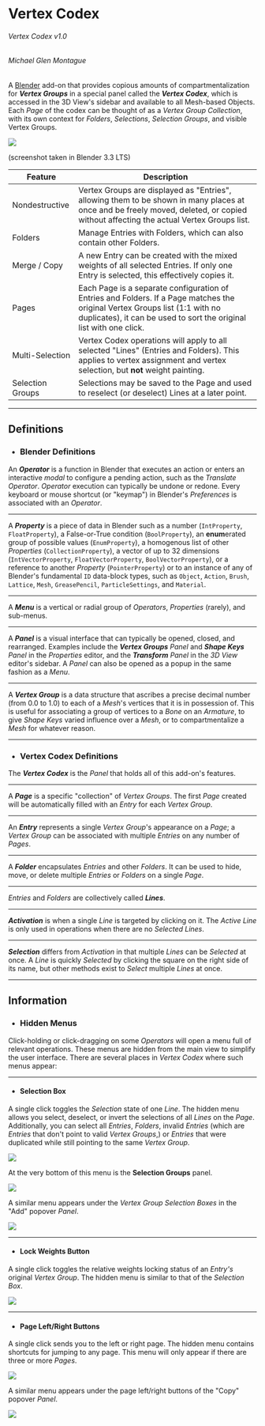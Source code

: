 # Vertex Codex
###### Vertex Codex v1.0
###### Michael Glen Montague

A [Blender](https://www.blender.org/) add-on that provides copious amounts of compartmentalization for ***Vertex Groups*** in a special panel called the ***Vertex Codex***, which is accessed in the 3D View's sidebar and available to all Mesh-based Objects. Each *Page* of the codex can be thought of as a *Vertex Group Collection*, with its own context for *Folders*, *Selections*, *Selection Groups*, and visible Vertex Groups.

![](screenshots/overview.png)

(screenshot taken in Blender 3.3 LTS)

| Feature          | Description                                                                                                                                                                                         |
|------------------|-----------------------------------------------------------------------------------------------------------------------------------------------------------------------------------------------------|
| Nondestructive   | Vertex Groups are displayed as "Entries", allowing them to be shown in many places at once and be freely moved, deleted, or copied without affecting the actual Vertex Groups list.                 |
| Folders          | Manage Entries with Folders, which can also contain other Folders.                                                                                                                                  |
| Merge / Copy     | A new Entry can be created with the mixed weights of all selected Entries. If only one Entry is selected, this effectively copies it.                                                               |
| Pages            | Each Page is a separate configuration of Entries and Folders. If a Page matches the original Vertex Groups list (1:1 with no duplicates), it can be used to sort the original list with one click.  |
| Multi-Selection  | Vertex Codex operations will apply to all selected "Lines" (Entries and Folders). This applies to vertex assignment and vertex selection, but **not** weight painting.                              |
| Selection Groups | Selections may be saved to the Page and used to reselect (or deselect) Lines at a later point.                                                                                                      |

___

## Definitions

- ### Blender Definitions

An ***Operator*** is a function in Blender that executes an action or enters an interactive *modal* to configure a pending action, such as the *Translate* *Operator*. *Operator* execution can typically be undone or redone. Every keyboard or mouse shortcut (or "keymap") in Blender's *Preferences* is associated with an *Operator*.

___

A ***Property*** is a piece of data in Blender such as a number (`IntProperty`, `FloatProperty`), a False-or-True condition (`BoolProperty`), an **enum**erated group of possible values (`EnumProperty`), a homogenous list of other *Properties* (`CollectionProperty`), a vector of up to 32 dimensions (`IntVectorProperty`, `FloatVectorProperty`, `BoolVectorProperty`), or a reference to another *Property* (`PointerProperty`) or to an instance of any of Blender's fundamental `ID` data-block types, such as `Object`, `Action`, `Brush`, `Lattice`, `Mesh`, `GreasePencil`, `ParticleSettings`, and `Material`.

___

A ***Menu*** is a vertical or radial group of *Operators*, *Properties* (rarely), and sub-menus.

___

A ***Panel*** is a visual interface that can typically be opened, closed, and rearranged. Examples include the ***Vertex Groups*** *Panel* and ***Shape Keys*** *Panel* in the *Properties* editor, and the ***Transform*** *Panel* in the *3D View* editor's sidebar. A *Panel* can also be opened as a popup in the same fashion as a *Menu*.

___

A ***Vertex Group*** is a data structure that ascribes a precise decimal number (from 0.0 to 1.0) to each of a *Mesh*'s vertices that it is in possession of. This is useful for associating a group of vertices to a *Bone* on an *Armature*, to give *Shape Keys* varied influence over a *Mesh*, or to compartmentalize a *Mesh* for whatever reason.

___

- ### Vertex Codex Definitions

The ***Vertex Codex*** is the *Panel* that holds all of this add-on's features.

___

A ***Page*** is a specific "collection" of *Vertex Groups*. The first *Page* created will be automatically filled with an *Entry* for each *Vertex Group*.

___

An ***Entry*** represents a single *Vertex Group*'s appearance on a *Page*; a *Vertex Group* can be associated with multiple *Entries* on any number of *Pages*.

___

A ***Folder*** encapsulates *Entries* and other *Folders*. It can be used to hide, move, or delete multiple *Entries* or *Folders* on a single *Page*.

___

*Entries* and *Folders* are collectively called ***Lines***.

___

***Activation*** is when a single *Line* is targeted by clicking on it. The *Active* *Line* is only used in operations when there are no *Selected* *Lines*.

___

***Selection*** differs from *Activation* in that multiple *Lines* can be *Selected* at once. A *Line* is quickly *Selected* by clicking the square on the right side of its name, but other methods exist to *Select* multiple *Lines* at once.

___

## Information

- ### Hidden Menus

Click-holding or click-dragging on some *Operators* will open a menu full of relevant operations. These menus are hidden from the main view to simplify the user interface. There are several places in *Vertex Codex* where such menus appear:

---

- #### Selection Box

A single click toggles the *Selection* state of one *Line*. The hidden menu allows you select, deselect, or invert the selections of all *Lines* on the *Page*. Additionally, you can select all *Entries*, *Folders*, invalid *Entries* (which are *Entries* that don't point to valid *Vertex Groups*,) or *Entries* that were duplicated while still pointing to the same *Vertex Group*.

![](screenshots/hidden_selection_menu.png)

At the very bottom of this menu is the **Selection Groups** panel.

![](screenshots/selection_groups_panel.png)

A similar menu appears under the *Vertex Group* *Selection Boxes* in the "Add" popover *Panel*.

![](screenshots/hidden_vertex_group_selection_menu.png)

---

- #### Lock Weights Button

A single click toggles the relative weights locking status of an *Entry's* original *Vertex Group*. The hidden menu is similar to that of the *Selection Box*.

![](screenshots/hidden_lock_weights_menu.png)

---

- #### Page Left/Right Buttons

A single click sends you to the left or right page. The hidden menu contains shortcuts for jumping to any page. This menu will only appear if there are three or more *Pages*.

![](screenshots/hidden_page_goto_menu.png)

A similar menu appears under the page left/right buttons of the "Copy" popover *Panel*.

![](screenshots/hidden_copy_page_goto_menu.png)